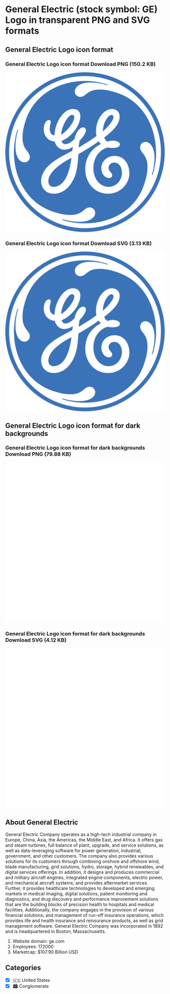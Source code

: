 # General Electric (stock symbol: GE) Logo in transparent PNG and SVG formats

## General Electric Logo icon format

### General Electric Logo icon format Download PNG (150.2 KB)

![General Electric Logo icon format Download PNG (150.2 KB)](/img/orig/GE-0f5d8584.png)

### General Electric Logo icon format Download SVG (3.13 KB)

![General Electric Logo icon format Download SVG (3.13 KB)](/img/orig/GE-073a193c.svg)

## General Electric Logo icon format for dark backgrounds

### General Electric Logo icon format for dark backgrounds Download PNG (79.88 KB)

![General Electric Logo icon format for dark backgrounds Download PNG (79.88 KB)](/img/orig/GE.D-abc30b31.png)

### General Electric Logo icon format for dark backgrounds Download SVG (4.12 KB)

![General Electric Logo icon format for dark backgrounds Download SVG (4.12 KB)](/img/orig/GE.D-44957ab2.svg)

## About General Electric

General Electric Company operates as a high-tech industrial company in Europe, China, Asia, the Americas, the Middle East, and Africa. It offers gas and steam turbines, full balance of plant, upgrade, and service solutions, as well as data-leveraging software for power generation, industrial, government, and other customers. The company also provides various solutions for its customers through combining onshore and offshore wind, blade manufacturing, grid solutions, hydro, storage, hybrid renewables, and digital services offerings. In addition, it designs and produces commercial and military aircraft engines, integrated engine components, electric power, and mechanical aircraft systems; and provides aftermarket services. Further, it provides healthcare technologies to developed and emerging markets in medical imaging, digital solutions, patient monitoring and diagnostics, and drug discovery and performance improvement solutions that are the building blocks of precision health to hospitals and medical facilities. Additionally, the company engages in the provision of various financial solutions; and management of run-off insurance operations, which provides life and health insurance and reinsurance products, as well as grid management software. General Electric Company was incorporated in 1892 and is headquartered in Boston, Massachusetts.

1. Website domain: ge.com
2. Employees: 172000
3. Marketcap: $107.90 Billion USD


## Categories
- [x] 🇺🇸 United States
- [x] 🏙 Conglomerate

